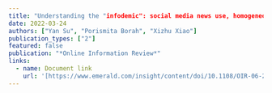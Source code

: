 ```yaml
---
title: "Understanding the "infodemic": social media news use, homogeneous online discussion, self-perceived media literacy and misperceptions about COVID-19"
date: 2022-03-24
authors: ["Yan Su", "Porismita Borah", "Xizhu Xiao"]
publication_types: ["2"]
featured: false
publication: "*Online Information Review*"
links:
  - name: Document link
    url: '[https://www.emerald.com/insight/content/doi/10.1108/OIR-06-2021-0305/full/html]'
---
```

